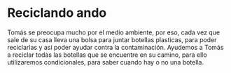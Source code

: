 # Reciclando ando
Tomás se preocupa mucho por el medio ambiente, por eso, cada vez que sale de su casa lleva una bolsa para juntar botellas plasticas, para poder reciclarlas y así poder ayudar contra la contaminación. Ayudemos a Tomás a reciclar todas las botellas que se encuentre en su camino, para ello utilizaremos condicionales, para saber cuando hay o no una botella.